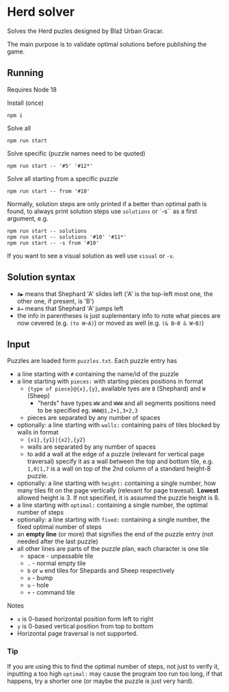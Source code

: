 # Herd solver

Solves the Herd puzles designed by Blaž Urban Gracar.

The main purpose is to validate optimal solutions before publishing the game.

## Running

Requires Node 18

Install (once)

```
npm i
```

Solve all

```
npm run start
```

Solve specific (puzzle names need to be quoted)

```
npm run start -- '#5' '#12*'
```

Solve all starting from a specific puzzle

```
npm run start -- from '#10'
```

Normally, solution steps are only printed if a better than optimal path is found, to always print solution steps use `solutions` or `-s`` as a first argument, e.g.

```
npm run start -- solutions
npm run start -- solutions '#10' '#11*'
npm run start -- -s from '#10'
```

If you want to see a visual solution as well use `visual` or `-v`.

## Solution syntax

- `A▶` means that Shephard 'A' slides left ('A' is the top-left most one, the other one, if present, is 'B')
- `A↠` means that Shephard 'A' jumps left
- the info in parentheses is just suplementary info to note what pieces are now cevered (e.g. `(to W~A)`) or moved as well (e.g. `(& B~B & W~B)`)

## Input

Puzzles are loaded form `puzzles.txt`. Each puzzle entry has

- a line starting with `#` containing the name/id of the puzzle
- a line starting with `pieces:` with starting pieces positions in format
  - `{type of piece}@{x},{y}`, available tyes are `B` (Shephard) and `W` (Sheep)
    - "herds" have types `WW` and `WWW` and all segments positions need to be specified eg. `WWW@1,2+1,3+2,3`
  - pieces are separated by any number of spaces
- optionally: a line starting with `walls:` containing pairs of tiles blocked by walls in format
  - `{x1},{y1}|{x2},{y2}`
  - walls are separated by any number of spaces
  - to add a wall at the edge of a puzzle (relevant for vertical page traversal) specify it as a wall between the top and bottom tile, e.g. `1,0|1,7` is a wall on top of the 2nd column of a standard height-8 puzzle.
- optionally: a line starting with `height:` containing a single number, how many tiles fit on the page vertically (relevant for page travesal). **Lowest** allowed height is 3. If not specified, it is assumed the puzzle height is 8.
- a line starting with `optimal:` containing a single number, the optimal number of steps
- optionally: a line starting with `fixed:` containing a single number, the fixed optimal number of steps
- an **empty line** (or more) that signifies the end of the puzzle entry (not needed after the last puzzle)
- all other lines are parts of the puzzle plan, each character is one tile
  - space - unpassable tile
  - `.` - normal empty tile
  - `b` or `w` end tiles for Shepards and Sheep respectively
  - `o` - bump
  - `u` - hole
  - `+` - command tile

Notes

- `x` is 0-based horizontal position form left to right
- `y` is 0-based vertical position from top to bottom
- Horizontal page traversal is not supported.

### Tip

If you are using this to find the optimal number of steps, not just to verify it, inputting a too high `optimal:` may cause the program too run too long, if that happens, try a shorter one (or maybe the puzzle is just very hard).
